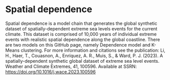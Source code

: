 # Spatial dependence
 Spatial dependence is a model chain that generates the global synthetic dataset of spatially-dependent extreme sea levels events for the current climate. This dataset is comprised of 10,000 years of individual extreme events with realistic spatial dependence along the global coastline. There are two models on this GitHub page, namely Dependence model and K-Means clustering.
 For more information and citations see the publication: Li, H., Haer, T., Couasnon, A., Enríquez, A. R., Muis, S., & Ward, P. J. (2023). A spatially-dependent synthetic global dataset of extreme sea level events. Weather and Climate Extremes, 41, 100596. Available at SSRN: https://doi.org/10.1016/j.wace.2023.100596
 

